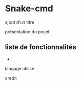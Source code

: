 # Snake-cmd
ajout d'un titre

présentation du projet

liste de fonctionnalités 
-
-

langage utilisé

credit